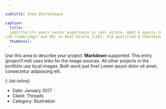 ```yaml
---

subtitle: Inna Zhuranskaya

caption:
  title: 
  subtitle:17+ years senior experience in real estate  debt & equity including being the CEO of Allrise FG. Entrepreneurial experience included spotting and scaling Unite student housing, IO Group light industrials (both for GIC), Wombats hostels, Alkor Bio, ID Finance/MoneyMan payday lending.
LLM (Cambridge) and MSc in Real Estate (LSE). FCA qualified & Chartered Director at the IOD.  
  thumbnail: 
---
```

Use this area to describe your project. **Markdown** supported. This entry (project1.md) uses links for the image sources. All other projects in the portfolio use local images. Both work just fine! Lorem ipsum dolor sit amet, consectetur adipisicing elit. 

{:.list-inline}
- Date: January 2017
- Client: Threads
- Category: Illustration

